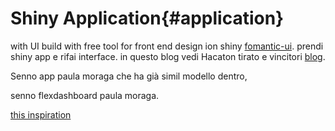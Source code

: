 # Shiny Application{#application}

with UI build with free tool for front end design ion shiny [fomantic-ui](https://fomantic-ui.com/). prendi shiny app e rifai interface. in questo blog vedi Hacaton tirato e vincitori [blog](https://blog.rstudio.com/2020/11/10/the-appsilon-shiny-semantic-pocontest/). 

Senno app paula moraga che ha già simil modello dentro,

senno flexdashboard paula moraga.

[this inspiration](https://demo.appsilon.ai/apps/polluter/)
